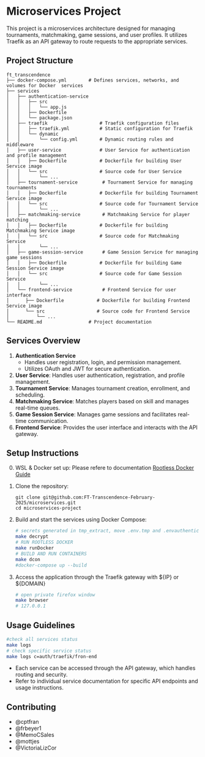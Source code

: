 # Microservices Project

This project is a microservices architecture designed for managing tournaments, matchmaking, game sessions, and user profiles. It utilizes Traefik as an API gateway to route requests to the appropriate services.

## Project Structure

```
ft_transcendence
├── docker-compose.yml        # Defines services, networks, and volumes for Docker  services
├── services
│   ├── authentication-service
│   │   ├── src
│   │   │   └── app.js
│   │   ├── Dockerfile
│   │   └── package.json
│   ├── traefik                   # Traefik configuration files
│   │   ├── traefik.yml           # Static configuration for Traefik
│   │   └── dynamic
│   │       └── config.yml        # Dynamic routing rules and middleware
│   ├── user-service              # User Service for authentication and profile management
│   │   ├── Dockerfile            # Dockerfile for building User Service image
│   │   └── src                   # Source code for User Service
│   │       └── ...
│   ├── tournament-service         # Tournament Service for managing tournaments
│   │   ├── Dockerfile            # Dockerfile for building Tournament Service image
│   │   └── src                   # Source code for Tournament Service
│   │       └── ...
│   ├── matchmaking-service        # Matchmaking Service for player matching
│   │   ├── Dockerfile            # Dockerfile for building Matchmaking Service image
│   │   └── src                   # Source code for Matchmaking Service
│   │       └── ...
│   ├── game-session-service       # Game Session Service for managing game sessions
│   │   ├── Dockerfile            # Dockerfile for building Game Session Service image
│   │   └── src                   # Source code for Game Session Service
│   │       └── ...
│   └── frontend-service           # Frontend Service for user interface
│      ├── Dockerfile            # Dockerfile for building Frontend Service image
│      └── src                   # Source code for Frontend Service
│          └── ...
└── README.md                 # Project documentation
```

## Services Overview

1. **Authentication Service**
   - Handles user registration, login, and permission management.
   - Utilizes OAuth and JWT for secure authentication.
2. **User Service**: Handles user authentication, registration, and profile management.
3. **Tournament Service**: Manages tournament creation, enrollment, and scheduling.
4. **Matchmaking Service**: Matches players based on skill and manages real-time queues.
5. **Game Session Service**: Manages game sessions and facilitates real-time communication.
6. **Frontend Service**: Provides the user interface and interacts with the API gateway.

## Setup Instructions
0. WSL & Docker set up:
   Please refere to documentation
   [Rootless Docker Guide](docs/RootlessDocker.MD)
   
2. Clone the repository:
   ```
   git clone git@github.com:FT-Transcendence-February-2025/microservices.git
   cd microservices-project
   ```

3. Build and start the services using Docker Compose:
   ```bash
   # secrets generated in tmp_extract, move .env.tmp and .envauthentication to microservices root directory
   make decrypt
   # RUN ROOTLESS DOCKER
   make runDocker
   # BUILD AND RUN CONTAINERS 
   make dcon 
   #docker-compose up --build
   ```

4. Access the application through the Traefik gateway with ${IP} or ${DOMAIN}
   ```bash
   # open private firefox window 
   make browser
   # 127.0.0.1
   ```
## Usage Guidelines
   ```bash
   #check all services status
   make logs
   # check specific service status
   make logs c=auth/traefik/fron-end
   ```
- Each service can be accessed through the API gateway, which handles routing and security.
- Refer to individual service documentation for specific API endpoints and usage instructions.

## Contributing

- @cptfran
- @frbeyer1
- @MemoCSales
- @mottjes
- @VictoriaLizCor
